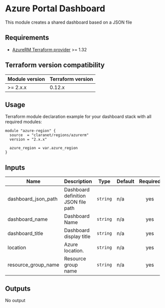 # Azure Portal Dashboard

This module creates a shared dashboard based on a JSON file

## Requirements

* [AzureRM Terraform provider](https://www.terraform.io/docs/providers/azurerm/) >= 1.32

## Terraform version compatibility

| Module version | Terraform version |
|----------------|-------------------|
| >= 2.x.x       | 0.12.x            |

## Usage

Terraform module declaration example for your dashboard stack with all required modules:

```hcl
module "azure-region" {
  source  = "claranet/regions/azurerm"
  version = "2.x.x"

  azure_region = var.azure_region
}

```

## Inputs

| Name | Description | Type | Default | Required |
|------|-------------|------|---------|:--------:|
| dashboard\_json\_path | Dashboard definition JSON file path | `string` | n/a | yes |
| dashboard\_name | Dashboard Name | `string` | n/a | yes |
| dashboard\_title | Dashboard display title | `string` | n/a | yes |
| location | Azure location. | `string` | n/a | yes |
| resource\_group\_name | Resource group name | `string` | n/a | yes |

## Outputs

No output